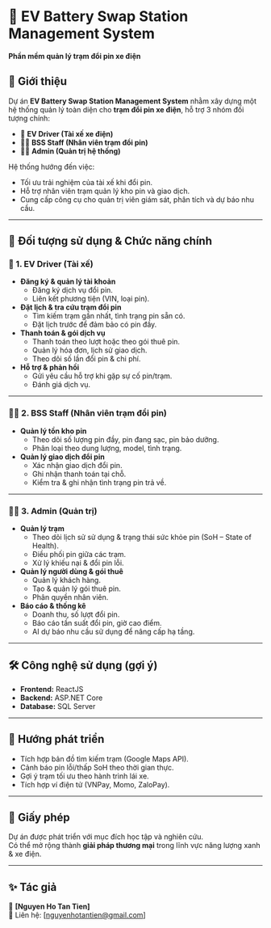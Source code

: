 # 🔋 EV Battery Swap Station Management System  
**Phần mềm quản lý trạm đổi pin xe điện**  

## 📌 Giới thiệu  
Dự án **EV Battery Swap Station Management System** nhằm xây dựng một hệ thống quản lý toàn diện cho **trạm đổi pin xe điện**, hỗ trợ 3 nhóm đối tượng chính:  
- 🚗 **EV Driver (Tài xế xe điện)**  
- 🧑‍🔧 **BSS Staff (Nhân viên trạm đổi pin)**  
- 👨‍💼 **Admin (Quản trị hệ thống)**  

Hệ thống hướng đến việc:  
- Tối ưu trải nghiệm của tài xế khi đổi pin.  
- Hỗ trợ nhân viên trạm quản lý kho pin và giao dịch.  
- Cung cấp công cụ cho quản trị viên giám sát, phân tích và dự báo nhu cầu.  

---

## 👥 Đối tượng sử dụng & Chức năng chính  

### 🚗 1. EV Driver (Tài xế)  
- **Đăng ký & quản lý tài khoản**  
  - Đăng ký dịch vụ đổi pin.  
  - Liên kết phương tiện (VIN, loại pin).  
- **Đặt lịch & tra cứu trạm đổi pin**  
  - Tìm kiếm trạm gần nhất, tình trạng pin sẵn có.  
  - Đặt lịch trước để đảm bảo có pin đầy.  
- **Thanh toán & gói dịch vụ**  
  - Thanh toán theo lượt hoặc theo gói thuê pin.  
  - Quản lý hóa đơn, lịch sử giao dịch.  
  - Theo dõi số lần đổi pin & chi phí.  
- **Hỗ trợ & phản hồi**  
  - Gửi yêu cầu hỗ trợ khi gặp sự cố pin/trạm.  
  - Đánh giá dịch vụ.  

---

### 🧑‍🔧 2. BSS Staff (Nhân viên trạm đổi pin)  
- **Quản lý tồn kho pin**  
  - Theo dõi số lượng pin đầy, pin đang sạc, pin bảo dưỡng.  
  - Phân loại theo dung lượng, model, tình trạng.  
- **Quản lý giao dịch đổi pin**  
  - Xác nhận giao dịch đổi pin.  
  - Ghi nhận thanh toán tại chỗ.  
  - Kiểm tra & ghi nhận tình trạng pin trả về.  

---

### 👨‍💼 3. Admin (Quản trị)  
- **Quản lý trạm**  
  - Theo dõi lịch sử sử dụng & trạng thái sức khỏe pin (SoH – State of Health).  
  - Điều phối pin giữa các trạm.  
  - Xử lý khiếu nại & đổi pin lỗi.  
- **Quản lý người dùng & gói thuê**  
  - Quản lý khách hàng.  
  - Tạo & quản lý gói thuê pin.  
  - Phân quyền nhân viên.  
- **Báo cáo & thống kê**  
  - Doanh thu, số lượt đổi pin.  
  - Báo cáo tần suất đổi pin, giờ cao điểm.  
  - AI dự báo nhu cầu sử dụng để nâng cấp hạ tầng.  

---

## 🛠️ Công nghệ sử dụng (gợi ý)  
- **Frontend:** ReactJS  
- **Backend:** ASP.NET Core  
- **Database:** SQL Server

---

## 🚀 Hướng phát triển  
- Tích hợp bản đồ tìm kiếm trạm (Google Maps API).  
- Cảnh báo pin lỗi/thấp SoH theo thời gian thực.  
- Gợi ý trạm tối ưu theo hành trình lái xe.  
- Tích hợp ví điện tử (VNPay, Momo, ZaloPay).  

---

## 📄 Giấy phép  
Dự án được phát triển với mục đích học tập và nghiên cứu.  
Có thể mở rộng thành **giải pháp thương mại** trong lĩnh vực năng lượng xanh & xe điện.  

---

## ✨ Tác giả  
👤 **[Nguyen Ho Tan Tien]**  
📧 Liên hệ: [nguyenhotantien@gmail.com]  
